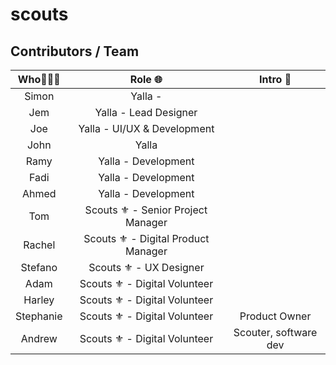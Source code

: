 # scouts



## Contributors / Team

| Who🧍‍♀️🧍       | Role 🌐     | Intro 💬 |
| :-------------: | :----------: | :-----------: |
| Simon | Yalla - | |
| Jem | Yalla - Lead Designer | |
| Joe | Yalla - UI/UX & Development | |
| John | Yalla | |
| Ramy | Yalla - Development | 
| Fadi | Yalla - Development |
| Ahmed | Yalla - Development |
| Tom | Scouts ⚜️ - Senior Project Manager | |
| Rachel | Scouts ⚜️ - Digital Product Manager | |
| Stefano | Scouts ⚜️ - UX Designer | |
| Adam | Scouts ⚜️ - Digital Volunteer | |
| Harley | Scouts ⚜️ - Digital Volunteer | | 
| Stephanie | Scouts ⚜️ - Digital Volunteer | Product Owner |
| Andrew | Scouts ⚜️ - Digital Volunteer | Scouter, software dev   |
